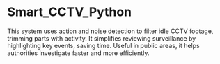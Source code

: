 # Smart_CCTV_Python
This system uses action and noise detection to filter idle CCTV footage, trimming parts with activity. It simplifies reviewing surveillance by highlighting key events, saving time. Useful in public areas, it helps authorities investigate faster and more efficiently.

